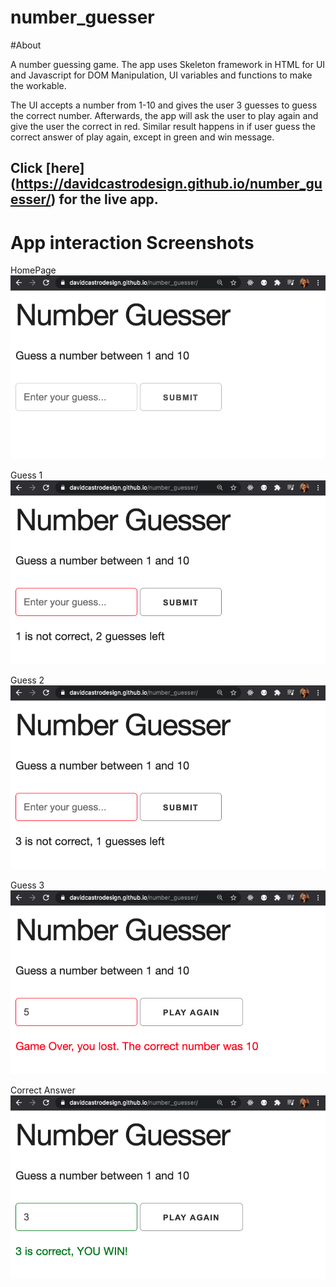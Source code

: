 # number_guesser

#About

A number guessing game.
The app uses Skeleton framework in HTML for UI and Javascript for DOM Manipulation, UI variables and functions to make the workable.

The UI accepts a number from 1-10 and gives the user 3 guesses to guess the correct number. Afterwards, the app will ask the user to play again and give the user the correct in red. Similar result happens in if user guess the correct answer of play again, except in green and win message.

## Click [here] (https://davidcastrodesign.github.io/number_guesser/) for the live app.

# App interaction Screenshots

HomePage
![Opening Shot](img/number_guesser1.png?raw=true 'Opening Shot')

Guess 1
![Guess 1](img/number_guesser2.png?raw=true 'Guess 1')

Guess 2
![Guess 2](img/number_guesser3.png?raw=true 'Guess 2')

Guess 3
![Guess 3](img/number_guesser4.png?raw=true 'Guess 3')

Correct Answer
![Correct Answer](img/number_guesser5.png?raw=true 'Correct Answer')
